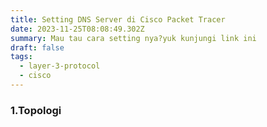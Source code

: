 ```yaml
---
title: Setting DNS Server di Cisco Packet Tracer
date: 2023-11-25T08:08:49.302Z
summary: Mau tau cara setting nya?yuk kunjungi link ini
draft: false
tags:
  - layer-3-protocol
  - cisco
---
```

### 1.Topologi